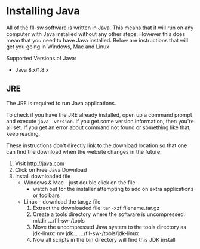 Installing Java
===============
All of the fll-sw software is written in Java. This means that it will run on any computer with Java installed without any other steps. However this does mean that you need to have Java installed. Below are instructions that will get you going in Windows, Mac and Linux

Supported Versions of Java:
  * Java 8.x/1.8.x

JRE
-----
The JRE is required to run Java applications.

To check if you have the JRE already installed, open up a command prompt and execute `java -version`. If you get some version information, then you're all set. If you get an error about command not found or something like that, keep reading.

These instructions don't directly link to the download location so that one can find the download when the website changes in the future.

  1. Visit http://java.com
  1. Click on Free Java Download
  1. Install downloaded file
      * Windows & Mac - just double click on the file
        * watch out for the installer attempting to add on extra applications or toolbars
      * Linux - download the tar.gz file
        1. Extract the downloaded file: tar -xzf filename.tar.gz
        2. Create a tools directory where the software is uncompressed: mkdir .../fll-sw-<version>/tools
        3. Move the uncompressed Java system to the tools directory as jdk-linux: mv jdk... .../fll-sw-<version>/tools/jdk-linux
        4. Now all scripts in the bin directory will find this JDK install
